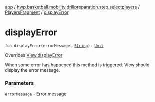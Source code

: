 [app](../../index.md) / [hwp.basketball.mobility.drillpreparation.step.selectplayers](../index.md) / [PlayersFragment](index.md) / [displayError](.)

# displayError

`fun displayError(errorMessage: `[`String`](https://kotlinlang.org/api/latest/jvm/stdlib/kotlin/-string/index.html)`): `[`Unit`](https://kotlinlang.org/api/latest/jvm/stdlib/kotlin/-unit/index.html)

Overrides [View.displayError](../-players-contract/-view/display-error.md)

When some error has happened this method is triggered.
View should display the error message.

### Parameters

`errorMessage` - Error message
